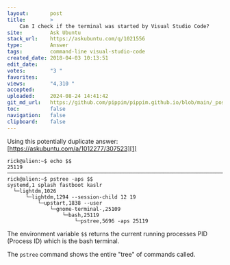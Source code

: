 ```yaml
---
layout:       post
title:        >
    Can I check if the terminal was started by Visual Studio Code?
site:         Ask Ubuntu
stack_url:    https://askubuntu.com/q/1021556
type:         Answer
tags:         command-line visual-studio-code
created_date: 2018-04-03 10:13:51
edit_date:    
votes:        "3 "
favorites:    
views:        "4,310 "
accepted:     
uploaded:     2024-08-24 14:41:42
git_md_url:   https://github.com/pippim/pippim.github.io/blob/main/_posts/2018/2018-04-03-Can-I-check-if-the-terminal-was-started-by-Visual-Studio-Code_.md
toc:          false
navigation:   false
clipboard:    false
---
```


Using this potentially duplicate answer: [https://askubuntu.com/a/1012277/307523][1]

``` 
rick@alien:~$ echo $$
25119
───────────────────────────────────────────────────────────────────────────────────────────
rick@alien:~$ pstree -aps $$
systemd,1 splash fastboot kaslr
  └─lightdm,1026
      └─lightdm,1294 --session-child 12 19
          └─upstart,1838 --user
              └─gnome-terminal-,25109
                  └─bash,25119
                      └─pstree,5696 -aps 25119
```

The environment variable `$$` returns the current running processes PID (Process ID) which is the bash terminal.

The `pstree` command shows the entire "tree" of commands called.

  [1]: https://askubuntu.com/a/1012277/307523

